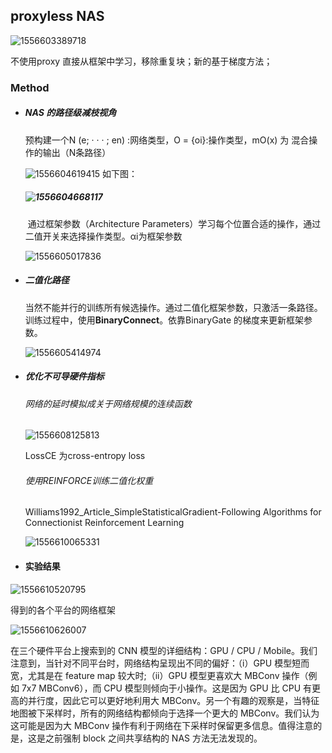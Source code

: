 ## **proxyless NAS**





![1556603389718](C:\Users\fourt\AppData\Roaming\Typora\typora-user-images\1556603389718.png)

不使用proxy	直接从框架中学习，移除重复块；新的基于梯度方法；



### Method

- ##### NAS 的路径级减枝视角

  预构建一个N (e; · · · ; en)  :网络类型，O = {oi}:操作类型，mO(x)  为 混合操作的输出（N条路径）

  ![1556604619415](C:\Users\fourt\AppData\Roaming\Typora\typora-user-images\1556604619415.png) 如下图：

  ##### ![1556604668117](C:\Users\fourt\AppData\Roaming\Typora\typora-user-images\1556604668117.png)

  ​		通过框架参数（Architecture Parameters）学习每个位置合适的操作，通过二值开关来选择操作类型。αi为框架参数 

  ![1556605017836](C:\Users\fourt\AppData\Roaming\Typora\typora-user-images\1556605017836.png)

  

- ##### 二值化路径

  当然不能并行的训练所有候选操作。通过二值化框架参数，只激活一条路径。训练过程中，使用**BinaryConnect**。依靠BinaryGate 的梯度来更新框架参数。

  ![1556605414974](C:\Users\fourt\AppData\Roaming\Typora\typora-user-images\1556605414974.png)



- ##### 优化不可导硬件指标

  ###### 网络的延时模拟成关于网络规模的连续函数

  ![1556608125813](C:\Users\fourt\AppData\Roaming\Typora\typora-user-images\1556608125813.png)

  

  LossCE 为cross-entropy loss 

  ###### 使用REINFORCE训练二值化权重

  Williams1992_Article_SimpleStatisticalGradient-Following Algorithms for
  Connectionist Reinforcement Learning

  ![1556610065331](C:\Users\fourt\AppData\Roaming\Typora\typora-user-images\1556610065331.png)

- #### 实验结果



![1556610520795](C:\Users\fourt\AppData\Roaming\Typora\typora-user-images\1556610520795.png)



得到的各个平台的网络框架

![1556610626007](C:\Users\fourt\AppData\Roaming\Typora\typora-user-images\1556610626007.png)



在三个硬件平台上搜索到的 CNN 模型的详细结构：GPU / CPU / Mobile。我们注意到，当针对不同平台时，网络结构呈现出不同的偏好：（i）GPU 模型短而宽，尤其是在 feature map 较大时;（ii）GPU 模型更喜欢大 MBConv 操作（例如 7x7 MBConv6），而 CPU 模型则倾向于小操作。这是因为 GPU 比 CPU 有更高的并行度，因此它可以更好地利用大 MBConv。另一个有趣的观察是，当特征地图被下采样时，所有的网络结构都倾向于选择一个更大的 MBConv。我们认为这可能是因为大 MBConv 操作有利于网络在下采样时保留更多信息。值得注意的是，这是之前强制 block 之间共享结构的 NAS 方法无法发现的。
